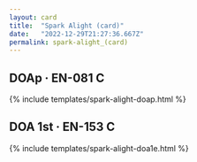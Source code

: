 ```yaml
---
layout: card
title:  "Spark Alight (card)"
date:   "2022-12-29T21:27:36.667Z"
permalink: spark-alight_(card)
---
```


## DOAp &middot; EN-081 C

{% include templates/spark-alight-doap.html %}


## DOA 1st &middot; EN-153 C

{% include templates/spark-alight-doa1e.html %}
